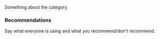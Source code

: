 Something about the category.

### Recommendations

Say what everyone is using and what you recommend/don't recommend.
